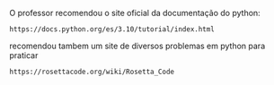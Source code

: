 O professor recomendou o site oficial da documentação do python:

    https://docs.python.org/es/3.10/tutorial/index.html

recomendou tambem um site de diversos problemas em python para praticar

    https://rosettacode.org/wiki/Rosetta_Code